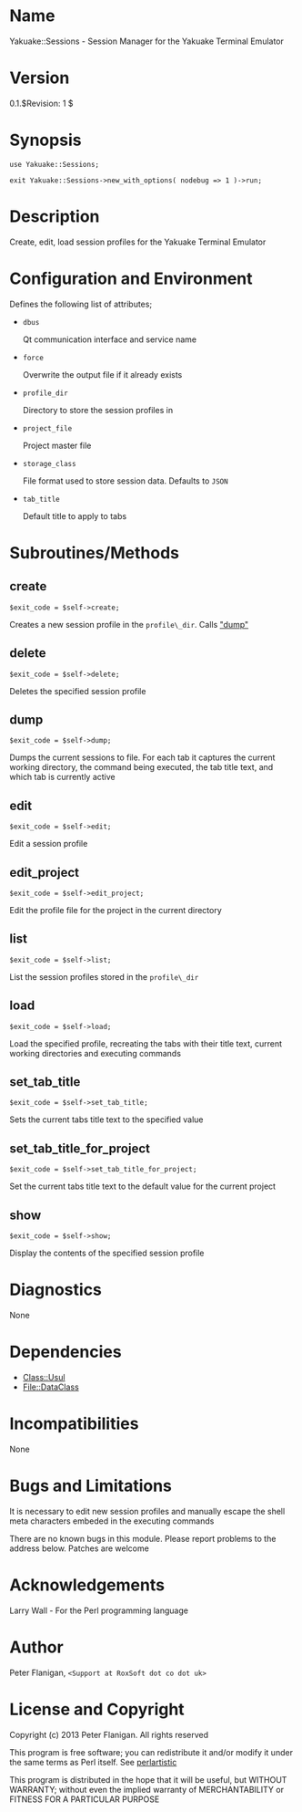 # Name

Yakuake::Sessions - Session Manager for the Yakuake Terminal Emulator

# Version

0.1.$Revision: 1 $

# Synopsis

    use Yakuake::Sessions;

    exit Yakuake::Sessions->new_with_options( nodebug => 1 )->run;

# Description

Create, edit, load session profiles for the Yakuake Terminal Emulator

# Configuration and Environment

Defines the following list of attributes;

- `dbus`

    Qt communication interface and service name

- `force`

    Overwrite the output file if it already exists

- `profile_dir`

    Directory to store the session profiles in

- `project_file`

    Project master file

- `storage_class`

    File format used to store session data. Defaults to `JSON`

- `tab_title`

    Default title to apply to tabs

# Subroutines/Methods

## create

    $exit_code = $self->create;

Creates a new session profile in the `profile\_dir`. Calls ["dump"](#dump)

## delete

    $exit_code = $self->delete;

Deletes the specified session profile

## dump

    $exit_code = $self->dump;

Dumps the current sessions to file. For each tab it captures the
current working directory, the command being executed, the tab title text,
and which tab is currently active

## edit

    $exit_code = $self->edit;

Edit a session profile

## edit\_project

    $exit_code = $self->edit_project;

Edit the profile file for the project in the current directory

## list

    $exit_code = $self->list;

List the session profiles stored in the `profile\_dir`

## load

    $exit_code = $self->load;

Load the specified profile, recreating the tabs with their title text,
current working directories and executing commands

## set\_tab\_title

    $exit_code = $self->set_tab_title;

Sets the current tabs title text to the specified value

## set\_tab\_title\_for\_project

    $exit_code = $self->set_tab_title_for_project;

Set the current tabs title text to the default value for the current project

## show

    $exit_code = $self->show;

Display the contents of the specified session profile

# Diagnostics

None

# Dependencies

- [Class::Usul](http://search.cpan.org/perldoc?Class::Usul)
- [File::DataClass](http://search.cpan.org/perldoc?File::DataClass)

# Incompatibilities

None

# Bugs and Limitations

It is necessary to edit new session profiles and manually escape the shell
meta characters embeded in the executing commands

There are no known bugs in this module.
Please report problems to the address below.
Patches are welcome

# Acknowledgements

Larry Wall - For the Perl programming language

# Author

Peter Flanigan, `<Support at RoxSoft dot co dot uk>`

# License and Copyright

Copyright (c) 2013 Peter Flanigan. All rights reserved

This program is free software; you can redistribute it and/or modify it
under the same terms as Perl itself. See [perlartistic](http://search.cpan.org/perldoc?perlartistic)

This program is distributed in the hope that it will be useful,
but WITHOUT WARRANTY; without even the implied warranty of
MERCHANTABILITY or FITNESS FOR A PARTICULAR PURPOSE
